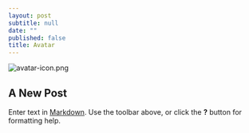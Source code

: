 ```yaml
---
layout: post
subtitle: null
date: ""
published: false
title: Avatar
---
```


![avatar-icon.png]({{site.baseurl}}/img/avatar-icon.png)
## A New Post

Enter text in [Markdown](http://daringfireball.net/projects/markdown/). Use the toolbar above, or click the **?** button for formatting help.
